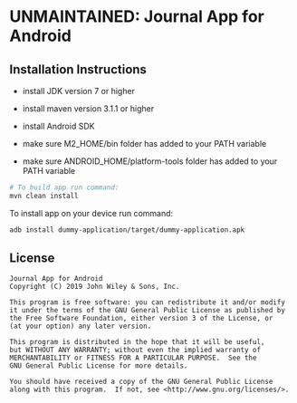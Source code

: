 # UNMAINTAINED: Journal App for Android

## Installation Instructions

* install JDK version 7 or higher
* install maven version 3.1.1 or higher
* install Android SDK

* make sure M2_HOME/bin folder has added to your PATH variable
* make sure ANDROID_HOME/platform-tools folder has added to your PATH variable

```sh
# To build app run command:
mvn clean install
```

To install app on your device run command:
```sh
adb install dummy-application/target/dummy-application.apk
```

## License

    Journal App for Android
    Copyright (C) 2019 John Wiley & Sons, Inc.

    This program is free software: you can redistribute it and/or modify
    it under the terms of the GNU General Public License as published by
    the Free Software Foundation, either version 3 of the License, or
    (at your option) any later version.

    This program is distributed in the hope that it will be useful,
    but WITHOUT ANY WARRANTY; without even the implied warranty of
    MERCHANTABILITY or FITNESS FOR A PARTICULAR PURPOSE.  See the
    GNU General Public License for more details.

    You should have received a copy of the GNU General Public License
    along with this program.  If not, see <http://www.gnu.org/licenses/>.
